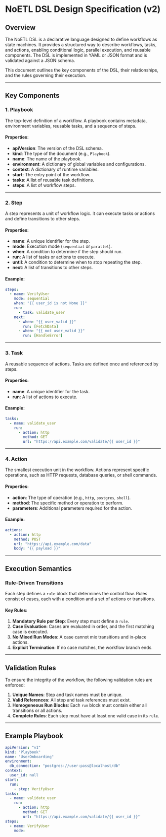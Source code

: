 # NoETL DSL Design Specification (v2)

## Overview

The NoETL DSL is a declarative language designed to define workflows as state machines. It provides a structured way to describe workflows, tasks, and actions, enabling conditional logic, parallel execution, and reusable components. The DSL is implemented in YAML or JSON format and is validated against a JSON schema.

This document outlines the key components of the DSL, their relationships, and the rules governing their execution.

---

## Key Components

### 1. **Playbook**
The top-level definition of a workflow. A playbook contains metadata, environment variables, reusable tasks, and a sequence of steps.

#### Properties:
- **apiVersion**: The version of the DSL schema.
- **kind**: The type of the document (e.g., `Playbook`).
- **name**: The name of the playbook.
- **environment**: A dictionary of global variables and configurations.
- **context**: A dictionary of runtime variables.
- **start**: The entry point of the workflow.
- **tasks**: A list of reusable task definitions.
- **steps**: A list of workflow steps.

---

### 2. **Step**
A step represents a unit of workflow logic. It can execute tasks or actions and define transitions to other steps.

#### Properties:
- **name**: A unique identifier for the step.
- **mode**: Execution mode (`sequential` or `parallel`).
- **when**: A condition to determine if the step should run.
- **run**: A list of tasks or actions to execute.
- **until**: A condition to determine when to stop repeating the step.
- **next**: A list of transitions to other steps.

#### Example:
```yaml
steps:
  - name: VerifyUser
    mode: sequential
    when: "{{ user_id is not None }}"
    run:
      - task: validate_user
    next:
      - when: "{{ user_valid }}"
        run: [FetchData]
      - when: "{{ not user_valid }}"
        run: [HandleError]
```

---

### 3. **Task**
A reusable sequence of actions. Tasks are defined once and referenced by steps.

#### Properties:
- **name**: A unique identifier for the task.
- **run**: A list of actions to execute.

#### Example:
```yaml
tasks:
  - name: validate_user
    run:
      - action: http
        method: GET
        url: "https://api.example.com/validate/{{ user_id }}"
```

---

### 4. **Action**
The smallest execution unit in the workflow. Actions represent specific operations, such as HTTP requests, database queries, or shell commands.

#### Properties:
- **action**: The type of operation (e.g., `http`, `postgres`, `shell`).
- **method**: The specific method or operation to perform.
- **parameters**: Additional parameters required for the action.

#### Example:
```yaml
actions:
  - action: http
    method: POST
    url: "https://api.example.com/data"
    body: "{{ payload }}"
```

---

## Execution Semantics

### Rule-Driven Transitions
Each step defines a `rule` block that determines the control flow. Rules consist of cases, each with a condition and a set of actions or transitions.

#### Key Rules:
1. **Mandatory Rule per Step**: Every step must define a `rule`.
2. **Case Evaluation**: Cases are evaluated in order, and the first matching case is executed.
3. **No Mixed Run Modes**: A case cannot mix transitions and in-place actions.
4. **Explicit Termination**: If no case matches, the workflow branch ends.

---

## Validation Rules

To ensure the integrity of the workflow, the following validation rules are enforced:

1. **Unique Names**: Step and task names must be unique.
2. **Valid References**: All step and task references must exist.
3. **Homogeneous Run Blocks**: Each `run` block must contain either all transitions or all actions.
4. **Complete Rules**: Each step must have at least one valid case in its `rule`.

---

## Example Playbook

```yaml
apiVersion: "v1"
kind: "Playbook"
name: "UserOnboarding"
environment:
  db_connection: "postgres://user:pass@localhost/db"
context:
  user_id: null
start:
  run:
    - step: VerifyUser
tasks:
  - name: validate_user
    run:
      - action: http
        method: GET
        url: "https://api.example.com/validate/{{ user_id }}"
steps:
  - name: VerifyUser
    mode:
